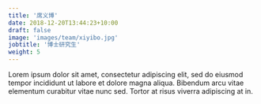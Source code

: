 ```yaml
---
title: '席义博'
date: 2018-12-20T13:44:23+10:00
draft: false
image: 'images/team/xiyibo.jpg'
jobtitle: '博士研究生'
weight: 5
---
```


Lorem ipsum dolor sit amet, consectetur adipiscing elit, sed do eiusmod tempor incididunt ut labore et dolore magna aliqua. Bibendum arcu vitae elementum curabitur vitae nunc sed. Tortor at risus viverra adipiscing at in.

